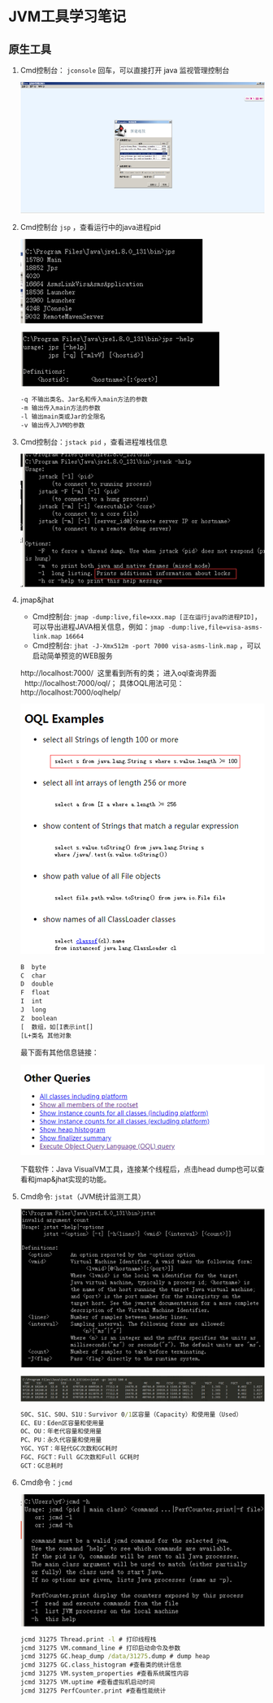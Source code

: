 JVM工具学习笔记
=================================

## 原生工具

1. Cmd控制台： ```jconsole``` 回车，可以直接打开 java 监视管理控制台

	![jconsole监控](jvm-debug/1.png)

2. Cmd控制台 ```jsp``` ，查看运行中的java进程pid

	![jsp命令](jvm-debug/2.png)

	![jsp help](jvm-debug/3.png)

	```cmd line-numbers
	-q 不输出类名、Jar名和传入main方法的参数
	-m 输出传入main方法的参数
	-l 输出main类或Jar的全限名
	-v 输出传入JVM的参数
	```

3. Cmd控制台：```jstack pid``` ，查看进程堆栈信息

	![jstack](jvm-debug/4.png)

4. jmap&jhat

	- Cmd控制台: `jmap -dump:live,file=xxx.map [正在运行java的进程PID]`，可以导出进程JAVA相关信息，例如：`jmap -dump:live,file=visa-asms-link.map 16664`
	- Cmd控制台: `jhat -J-Xmx512m -port 7000 visa-asms-link.map` ，可以启动简单预览的WEB服务

	http://localhost:7000/  这里看到所有的类；
	进入oql查询界面   http://localhost:7000/oql/；
	具体OQL用法可见：http://localhost:7000/oqlhelp/

	![jmap&jhat](jvm-debug/5.png)

	```cmd line-numbers
	B  byte
	C  char
	D  double
	F  float
	I  int
	J  long
	Z  boolean
	[  数组，如[I表示int[]
	[L+类名 其他对象
	```

	最下面有其他信息链接：

	![other query](jvm-debug/6.png)

	下载软件：Java VisualVM工具，连接某个线程后，点击head dump也可以查看和jmap&jhat实现的功能。

5. Cmd命令: ```jstat```（JVM统计监测工具）

	![jstat1](jvm-debug/7.png)

	![jstat2](jvm-debug/8.png)

	```cmd line-numbers
	S0C、S1C、S0U、S1U：Survivor 0/1区容量（Capacity）和使用量（Used）
	EC、EU：Eden区容量和使用量
	OC、OU：年老代容量和使用量
	PC、PU：永久代容量和使用量
	YGC、YGT：年轻代GC次数和GC耗时
	FGC、FGCT：Full GC次数和Full GC耗时
	GCT：GC总耗时
	```

6. Cmd命令：```jcmd```

	![jcmd](jvm-debug/9.png)

	```cmd line-numbers
	jcmd 31275 Thread.print -l # 打印线程栈
	jcmd 31275 VM.command_line # 打印启动命令及参数
	jcmd 31275 GC.heap_dump /data/31275.dump # dump heap
	jcmd 31275 GC.class_histogram #查看类的统计信息
	jcmd 31275 VM.system_properties #查看系统属性内容
	jcmd 31275 VM.uptime #查看虚拟机启动时间
	jcmd 31275 PerfCounter.print #查看性能统计
	```

